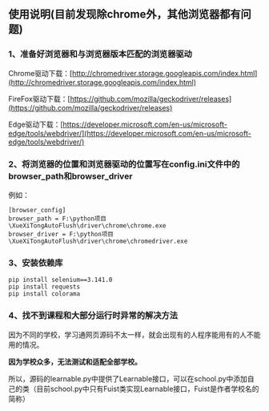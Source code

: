 ## 使用说明(目前发现除chrome外，其他浏览器都有问题)
### 1、准备好浏览器和与浏览器版本匹配的浏览器驱动  
Chrome驱动下载：[http://chromedriver.storage.googleapis.com/index.html](http://chromedriver.storage.googleapis.com/index.html)

FireFox驱动下载：[https://github.com/mozilla/geckodriver/releases](https://github.com/mozilla/geckodriver/releases)

Edge驱动下载：[https://developer.microsoft.com/en-us/microsoft-edge/tools/webdriver/](https://developer.microsoft.com/en-us/microsoft-edge/tools/webdriver/)

### 2、将浏览器的位置和浏览器驱动的位置写在config.ini文件中的browser_path和browser_driver

例如：
```
[browser_config]
browser_path = F:\python项目\XueXiTongAutoFlush\driver\chrome\chrome.exe
browser_driver = F:\python项目\XueXiTongAutoFlush\driver\chrome\chromedriver.exe
```

### 3、安装依赖库
```
pip install selenium==3.141.0
pip install requests
pip install colorama 
```

### 4、找不到课程和大部分运行时异常的解决方法
因为不同的学校，学习通网页源码不太一样，就会出现有的人程序能用有的人不能用的情况。

**因为学校众多，无法测试和适配全部学校。**

所以，源码的learnable.py中提供了Learnable接口，可以在school.py中添加自己的类（目前school.py中只有Fuist类实现Learnable接口，Fuist是作者学校名的简称）